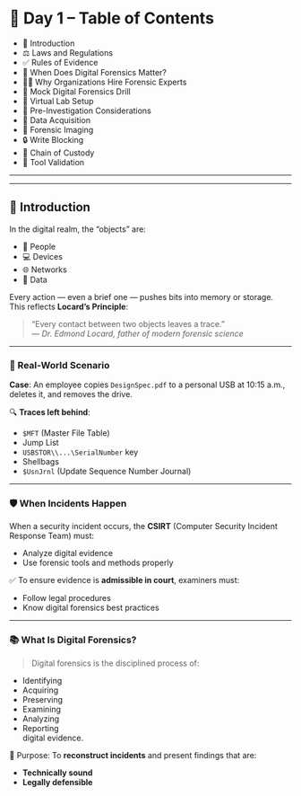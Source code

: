 # 📘 Day 1 – Table of Contents
- 🔹 Introduction  
- ⚖️ Laws and Regulations  
- ✅ Rules of Evidence  
- 📌 When Does Digital Forensics Matter?  
- 👨‍💼 Why Organizations Hire Forensic Experts  
- 🧪 Mock Digital Forensics Drill  
- 🧰 Virtual Lab Setup  
- 🧷 Pre-Investigation Considerations  
- 💾 Data Acquisition  
- 🧱 Forensic Imaging  
- 🔒 Write Blocking  
- 🔗 Chain of Custody  
- 🧪 Tool Validation  

---
---

## 🔹 Introduction

In the digital realm, the “objects” are:
- 👤 People  
- 💻 Devices  
- 🌐 Networks  
- 📂 Data

Every action — even a brief one — pushes bits into memory or storage.  
This reflects **Locard’s Principle**:

> “Every contact between two objects leaves a trace.”  
> — *Dr. Edmond Locard, father of modern forensic science*

---

### 🧪 Real-World Scenario

**Case**: An employee copies `DesignSpec.pdf` to a personal USB at 10:15 a.m., deletes it, and removes the drive.

🔍 **Traces left behind**:
- `$MFT` (Master File Table)
- Jump List
- `USBSTOR\\...\SerialNumber` key
- Shellbags
- `$UsnJrnl` (Update Sequence Number Journal)

---

### 🛡️ When Incidents Happen

When a security incident occurs, the **CSIRT** (Computer Security Incident Response Team) must:
- Analyze digital evidence
- Use forensic tools and methods properly

✅ To ensure evidence is **admissible in court**, examiners must:
- Follow legal procedures
- Know digital forensics best practices

---

### 📚 What Is Digital Forensics?

> Digital forensics is the disciplined process of:
- Identifying
- Acquiring
- Preserving
- Examining
- Analyzing
- Reporting  
digital evidence.

🎯 Purpose: To **reconstruct incidents** and present findings that are:
- **Technically sound**
- **Legally defensible**
